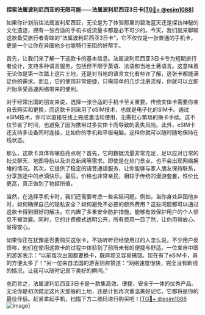 **探索法属波利尼西亚的无限可能——法属波利尼西亚3日卡[[TG💪+ @esim1088](https://t.me/s/esim1088)]**

如果你计划前往法属波利尼西亚，无论是为了体验那里的碧海蓝天还是探访神秘的文化遗迹，拥有一张合适的手机卡或流量卡都是必不可少的。今天，我们就来聊聊这款备受旅行者青睐的“法属波利尼西亚3日卡”，它不仅仅是一张普通的手机卡，更是一个让你在异国他乡也能畅行无阻的好帮手。

首先，让我们来了解一下这款卡的基本信息。法属波利尼西亚3日卡专为短期旅行者设计，支持多种语言服务，包括但不限于英语、法语和当地土著语言。这意味着无论你是第一次踏上这片土地，还是对当地的语言文化有些许了解，这张卡都能满足你的需求。而且，它的使用非常便捷，只需简单的几步注册流程，你就可以立即开始享受高速网络带来的便利。

对于经常出国的朋友来说，选择一张合适的手机卡至关重要。传统实体卡需要你亲自去购买和更换，而这款卡则采用了eSIM技术，也就是电子化的SIM卡。通过eSIM技术，你可以直接在线上完成激活和使用，无需担心繁琐的换卡手续。这不仅节省了时间，也避免了因为携带过多实体卡而导致的丢失风险。此外，eSIM卡还支持多设备同时连接，比如你的手机和平板电脑，这样你就可以随时随地保持在线状态。

那么，这款卡具体有哪些亮点呢？首先，它的数据流量非常充足，足以应对日常的社交聊天、地图导航以及浏览新闻等需求。即使是在热门景点，也不会出现网络拥堵的情况。其次，它提供了稳定的语音通话服务，让你能够与家人朋友保持联系，分享旅途中的点滴快乐。最后，价格也非常亲民，相较于传统的漫游套餐，性价比更高，真正做到了物超所值。

当然，在选择手机卡时，我们还需要考虑一些实际问题。例如，当你身处异国他乡时，如何确保自己的隐私安全？如何避免不必要的额外费用？这些问题都可以通过这款卡得到很好的解决。它内置了多重安全防护措施，能够有效保护用户的个人信息不被泄露。同时，它的计费模式透明公开，所有费用一目了然，让你用得放心、省得安心。

如果你正在犹豫是否要购买这张卡，不妨听听已经使用过的人怎么说。不少用户反馈称，他们在使用这款卡的过程中体验到了前所未有的便捷与舒适。一位来自中国的游客表示：“以前每次出国都要换卡，既麻烦又容易搞错。现在有了eSIM卡，真的方便太多了！”另一位来自法国的游客则称赞道：“网络速度很快，完全没有断线的情况，让我可以随时记录下美好的瞬间。”

总而言之，法属波利尼西亚3日卡是一款集高效、便捷、安全于一体的优秀产品。无论你是初次踏足这片天堂般的土地，还是计划再次重温美好记忆，它都将是你的最佳伴侣。赶紧拿起手机，扫描下方二维码进行购买吧！[[TG💪+ @esim1088](https://t.me/s/esim1088) ![Image](https://i.postimg.cc/4NQfJmqS/Snipaste-2025-05-13-00-14-12.png)]